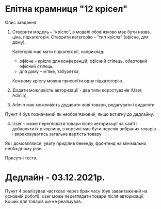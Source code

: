 # Елітна крамниця "12 крісел"

Опис завдання 

1) Створити модель – “крісло”, в моделі обов'язково має бути назва, ціна, підкатегорія.
   Створити категорію –  “тип крісла” (офісне, для дому).

   Категорія має мати підкатегорії, наприклад:

   - офісне – крісло для конференцій, офісний стілець, обертовий офісний стілець;
   - для дому – м'яке, табуретка;
   
   Кожному кріслу можна присвоїти одну підкатегорію.

2) Додати можливість авторизації - два типи коростувачів (User, Admin)

3) Admin має можливість додавати нові товари, редагувати і видаляти

Пункт 4 був позначений як необов'язковий, якщо встигну до дедлайну. 

4) User – може переглядати товари після авторизації на сайті і добавляти їх в корзину, в корзині має бути перелік вибраних товарів і вираховуватись загальна вартість товару

Як і домовлялися, увагу приділив бекенду, 
фронтенд на мінімально необхідному рівні. 

Присутні тести.

# Дедлайн - 03.12.2021р.

Пункт 4 реалізував частково через брак часу 
(був завантажений на основній роботі):
user може переглядати товари після авторизації.
Кошик для товарів ще не реалізував.